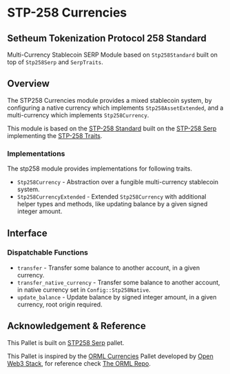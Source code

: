  # STP-258 Currencies
 ## Setheum Tokenization Protocol 258 Standard
 Multi-Currency Stablecoin SERP Module based on `Stp258Standard` built on top of `Stp258Serp` and `SerpTraits`.

 ## Overview

 The STP258 Currencies module provides a mixed stablecoin system, by configuring a
 native currency which implements `Stp258AssetExtended`, and a
 multi-currency which implements `Stp258Currency`.

 This module is based on the [STP-258 Standard](https://github.com/Setheum-Labs/stp258-standard) built on the [STP-258 Serp](https://github.com/Setheum-Labs/stp258-serp) implementing the [STP-258 Traits](https://github.com/Setheum-Labs/serp-traits).

 ### Implementations

 The stp258 module provides implementations for following traits.

 - `Stp258Currency` - Abstraction over a fungible multi-currency stablecoin system.
 - `Stp258CurrencyExtended` - Extended `Stp258Currency` with additional helper
   types and methods, like updating balance
 by a given signed integer amount.

 ## Interface

 ### Dispatchable Functions

 - `transfer` - Transfer some balance to another account, in a given
   currency.
 - `transfer_native_currency` - Transfer some balance to another account, in
   native currency set in
 `Config::Stp258Native`.
 - `update_balance` - Update balance by signed integer amount, in a given
   currency, root origin required.
 
## Acknowledgement & Reference

This Pallet is built on [STP258 Serp](https://github.com/Setheum-Labs/stp258-serp) pallet.

This Pallet is inspired by the [ORML Currencies](https://github.com/open-web3-stack/open-runtime-module-library/blob/master/currencies) Pallet developed by [Open Web3 Stack](https://github.com/open-web3-stack/), for reference check [The ORML Repo](https://github.com/open-web3-stack/open-runtime-module-library).
